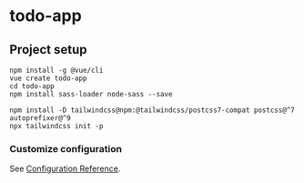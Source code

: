 # todo-app

## Project setup
```
npm install -g @vue/cli
vue create todo-app
cd todo-app
npm install sass-loader node-sass --save

npm install -D tailwindcss@npm:@tailwindcss/postcss7-compat postcss@^7 autoprefixer@^9
npx tailwindcss init -p
```

### Customize configuration
See [Configuration Reference](https://cli.vuejs.org/config/).
